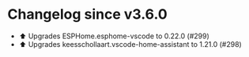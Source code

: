 # Changelog since v3.6.0
- ⬆️ Upgrades ESPHome.esphome-vscode to 0.22.0 (#299) 
- ⬆️ Upgrades keesschollaart.vscode-home-assistant to 1.21.0 (#298) 
